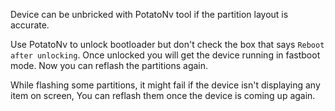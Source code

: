 Device can be unbricked with PotatoNv tool if the partition layout is accurate.

Use PotatoNv to unlock bootloader but don't check the box that says `Reboot after unlocking`.
Once unlocked you will get the device running in fastboot mode. Now you can reflash the partitions again.

While flashing some partitions, it might fail if the device isn't displaying any item on screen, You can reflash them once the device is coming up again. 